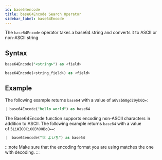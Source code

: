 ```yaml
---
id: base64encode
title: base64Encode Search Operator
sidebar_label: base64Encode
---
```

The `base64Encode` operator takes a base64 string and converts it to ASCII or non-ASCII string

## Syntax

```sql
base64Encode("<string>") as <field>
```

```sql
base64Encode(<string_field>) as <field>
```

## Example

The following example returns `base64` with a value of `aGVsbG8gd29ybGQ=`:

```sql
| base64Encode("hello world") as base64
```

The Base64Encode function supports encoding non-ASCII characters in addition to ASCII. The following example returns `base64` with a value of `5LiWIOOCiOOBhOOBoQ==`:

```sql
|  base64encode("世 よいち") as base64
```

:::note
Make sure that the encoding format you are using matches the one with decoding.
:::
